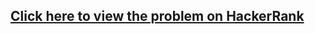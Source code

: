 ## [Click here to view the problem on HackerRank](https://www.hackerrank.com/challenges/insertionsort1/problem)